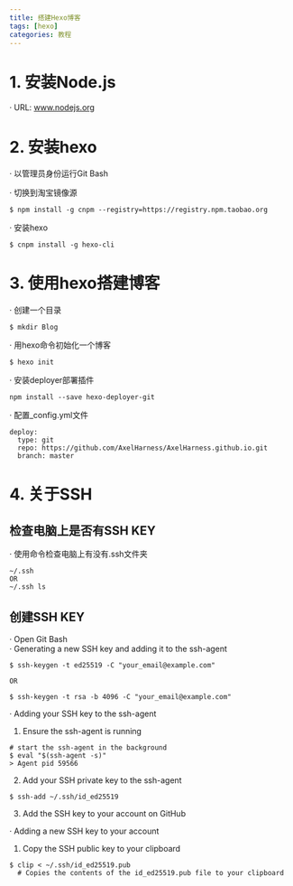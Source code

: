 ```yaml
---
title: 搭建Hexo博客
tags: [hexo]
categories: 教程
---
```

# 1. 安装Node.js
· URL: www.nodejs.org

# 2. 安装hexo
· 以管理员身份运行Git Bash

· 切换到淘宝镜像源
```
$ npm install -g cnpm --registry=https://registry.npm.taobao.org
```
· 安装hexo
```
$ cnpm install -g hexo-cli
```
<!--more-->
# 3. 使用hexo搭建博客
· 创建一个目录
```
$ mkdir Blog
```
· 用hexo命令初始化一个博客
```
$ hexo init
```
· 安装deployer部署插件
```
npm install --save hexo-deployer-git
```
· 配置_config.yml文件
```
deploy:
  type: git
  repo: https://github.com/AxelHarness/AxelHarness.github.io.git
  branch: master
```


# 4. 关于SSH
## 检查电脑上是否有SSH KEY
· 使用命令检查电脑上有没有.ssh文件夹
```
~/.ssh 
OR
~/.ssh ls
```
## 创建SSH KEY
· Open Git Bash<br/>
· Generating a new SSH key and adding it to the ssh-agent
```
$ ssh-keygen -t ed25519 -C "your_email@example.com"

OR

$ ssh-keygen -t rsa -b 4096 -C "your_email@example.com"
```
· Adding your SSH key to the ssh-agent<br/>
1) Ensure the ssh-agent is running
```
# start the ssh-agent in the background
$ eval "$(ssh-agent -s)"
> Agent pid 59566
```
2) Add your SSH private key to the ssh-agent
```
$ ssh-add ~/.ssh/id_ed25519
```
3) Add the SSH key to your account on GitHub<br/>

· Adding a new SSH key to your account
1) Copy the SSH public key to your clipboard
```
$ clip < ~/.ssh/id_ed25519.pub
  # Copies the contents of the id_ed25519.pub file to your clipboard
```